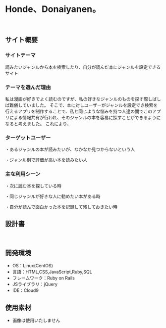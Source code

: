 # Honde、Donaiyanen。
​
## サイト概要
### サイトテーマ
読みたいジャンルから本を検索したり、自分が読んだ本にジャンルを設定できるサイト
​
### テーマを選んだ理由
私は漫画が好きでよく読むのですが、私の好きなジャンルのものを探す際しばしば難儀していました。
そこで、本に対しユーザーがジャンルを設定でき検索を行えるアプリを制作することで、私と同じような悩みを持つ人達の間でこのアプリによる情報共有が行われ、そのジャンルの本を容易に探すことができるようになると考えました。
これにより、

### ターゲットユーザー 
・あるジャンルの本が読みたいが、なかなか見つからないという人

・ジャンル別で評価が高い本を読みたい人
​
### 主な利用シーン
・次に読む本を探している時

・同じジャンルが好きな人に勧めたい本がある時

・自分が読んで面白かった本を記録して残しておきたい時

## 設計書
​
## 開発環境
- OS：Linux(CentOS)
- 言語：HTML,CSS,JavaScript,Ruby,SQL
- フレームワーク：Ruby on Rails
- JSライブラリ：jQuery
- IDE：Cloud9

## 使用素材
- 画像は使用いたしません
